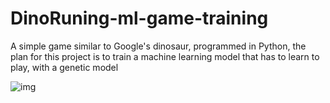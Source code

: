 # DinoRuning-ml-game-training
A simple game similar to Google's dinosaur, programmed in Python, the plan for this project is to train a machine learning model that has to learn to play, with a genetic model

![img](https://github.com/MartinCastillo/Dinosaur_runing_ml_gym/blob/to_pygame/Captures/1.PNG)
